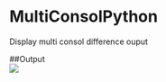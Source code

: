 # MultiConsolPython
Display multi consol difference ouput

##Output  
![](https://www.cuby-hebergs.com/dl/project/multiconsol.gif)
